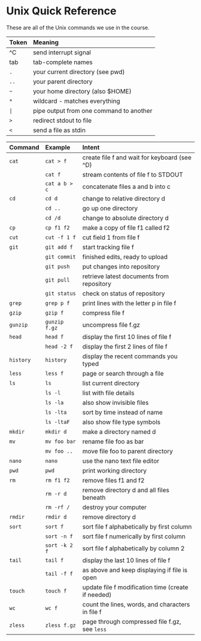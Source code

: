 Unix Quick Reference
====================

These are all of the Unix commands we use in the course.

| Token | Meaning
|:------|:-------------------------------------------
| ^C    | send interrupt signal
| tab   | tab-complete names
| `.`   | your current directory (see pwd)
| `..`  | your parent directory
| `~`   | your home directory (also $HOME)
| `*`   | wildcard - matches everything
| `\|`  | pipe output from one command to another
| `>`   | redirect stdout to file
| `<`   | send a file as stdin


| Command   | Example       | Intent
|:----------|:--------------|:------------------------------------------------
| `cat`     | `cat > f`     | create file f and wait for keyboard (see ^D)
|           | `cat f`       | stream contents of file f to STDOUT
|           | `cat a b > c` | concatenate files a and b into c
| `cd`      | `cd d`        | change to relative directory d
|           | `cd ..`       | go up one directory
|           | `cd /d`       | change to absolute directory d
| `cp`      | `cp f1 f2`    | make a copy of file f1 called f2
| `cut`     | `cut -f 1 f`  | cut field 1 from file f
| `git`     | `git add f`   | start tracking file f
|           | `git commit`  | finished edits, ready to upload
|           | `git push`    | put changes into repository
|           | `git pull`    | retrieve latest documents from repository
|           | `git status`  | check on status of repository
| `grep`    | `grep p f`    | print lines with the letter p in file f
| `gzip`    | `gzip f`      | compress file f
| `gunzip`  | `gunzip f.gz` | uncompress file f.gz
| `head`    | `head f`      | display the first 10 lines of file f
|           | `head -2 f`   | display the first 2 lines of file f
| `history` | `history`     | display the recent commands you typed
| `less`    | `less f`      | page or search through a file
| `ls`      | `ls`          | list current directory
|           | `ls -l`       | list with file details
|           | `ls -la`      | also show invisible files
|           | `ls -lta`     | sort by time instead of name
|           | `ls -ltaF`    | also show file type symbols
| `mkdir`   | `mkdir d`     | make a directory named d
| `mv`      | `mv foo bar`  | rename file foo as bar
|           | `mv foo ..`   | move file foo to parent directory
| `nano`    | `nano`        | use the nano text file editor
| `pwd`     | `pwd`         | print working directory
| `rm`      | `rm f1 f2`    | remove files f1 and f2
|           | `rm -r d`     | remove directory d and all files beneath
|           | `rm -rf /`    | destroy your computer
| `rmdir`   | `rmdir d`     | remove directory d
| `sort`    | `sort f`      | sort file f alphabetically by first column
|           | `sort -n f`   | sort file f numerically by first column
|           | `sort -k 2 f` | sort file f alphabetically by column 2
| `tail`    | `tail f`      | display the last 10 lines of file f
|           | `tail -f f`   | as above and keep displaying if file is open
| `touch`   | `touch f`     | update file f modification time (create if needed)
| `wc`      | `wc f`        | count the lines, words, and characters in file f
| `zless`   | `zless f.gz`  | page through compressed file f.gz, see `less`
